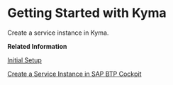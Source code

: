 <!-- loio8d30095891db417f9b9351570b1679b2 -->

# Getting Started with Kyma

Create a service instance in Kyma.

**Related Information**  


[Initial Setup](initial-setup-0adb655.md "You can get started with the SAP Job Scheduling service by following the steps.")

[Create a Service Instance in SAP BTP Cockpit](create-a-service-instance-in-sap-btp-cockpit-224a49a.md "To use the SAP Job Scheduling service with action endpoints in your application, you create an instance of the SAP Job Scheduling service using the SAP BTP cockpit and bind the service instance to your application.")

